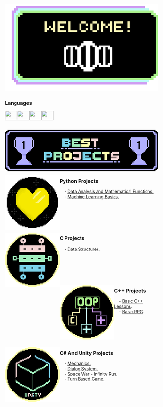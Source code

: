 <p align="center">
<img align="center"src="https://github.com/heloisaPazeti/heloisaPazeti/blob/main/Welcome4.gif"/>
</p>

##

### Languages
<img height="30" width="40" src="https://cdn.jsdelivr.net/gh/devicons/devicon/icons/c/c-line.svg"><img height="30" width="40" src="https://cdn.jsdelivr.net/gh/devicons/devicon@latest/icons/cplusplus/cplusplus-plain.svg"><img height="30" width="40" src="https://cdn.jsdelivr.net/gh/devicons/devicon/icons/csharp/csharp-line.svg"><img height="30" width="40" src="https://cdn.jsdelivr.net/gh/devicons/devicon@latest/icons/python/python-original.svg">

##

<p align="center">
  <img align="center" height="136" width="512" src="https://github.com/heloisaPazeti/heloisaPazeti/blob/main/BestProjectsFinal.png"/>
</p>

<p>
  <a href="https://github.com/heloisaPazeti/SpaceWar">
  <img align="left" height="180" width="180" src="https://github.com/heloisaPazeti/heloisaPazeti/blob/main/SpaceWarIcon.png" />
  </a>
  
  ### Python Projects
  &nbsp;&nbsp;&nbsp;&nbsp;- <a href="https://github.com/heloisaPazeti/Calc_Numeric">Data Analysis and Mathematical Functions.</a><br>
  &nbsp;&nbsp;&nbsp;&nbsp;- <a href="https://github.com/heloisaPazeti/Machine_Learning_Basics/tree/main">Machine Learning Basics.</a><br>
  
  <br>
</p>
<br>
<br>
<br>

<p>  
  <img align="left" height="180" width="180" src="https://github.com/heloisaPazeti/heloisaPazeti/blob/main/DataStructure.png" />
  </a>
  
  ### C Projects
  &nbsp;&nbsp;&nbsp;&nbsp;- <a href="https://github.com/heloisaPazeti/EstruturaDeDados">Data Structures</a>.<br>
  
  <br>
</p>


<br>
<br>
<br>
<p>  
  <a href="https://github.com/heloisaPazeti/EstruturaDeDados">
  <img align="left" height="180" width="180" src="https://github.com/heloisaPazeti/heloisaPazeti/blob/main/Cplusplus.png" />
  </a>
  
  ### C++ Projects
  &nbsp;&nbsp;&nbsp;&nbsp;- <a href="https://github.com/heloisaPazeti/Basic_Cplusplus_Lessons/tree/main">Basic C++ Lessons</a>.<br>
  &nbsp;&nbsp;&nbsp;&nbsp;- <a href="https://github.com/drdbrioso/trabalhoFinalPOO2024">Basic RPG</a>.<br>
  
  <br>
</p>


<br>
<br>
<br>

<p>
  <a href="https://github.com/heloisaPazeti/UnityMechanics2D">
  <img align="left" height="180" width="180" src="https://github.com/heloisaPazeti/heloisaPazeti/blob/main/UnityProjectImage.png" />
  </a>
  
  ### C# And Unity Projects
  &nbsp;&nbsp;&nbsp;&nbsp;- <a href="https://github.com/heloisaPazeti/UnityMechanics2D">Mechanics.</a><br>
  &nbsp;&nbsp;&nbsp;&nbsp;- <a href="https://github.com/heloisaPazeti/DialogSystemTest">Dialog System.</a><br>
  &nbsp;&nbsp;&nbsp;&nbsp;- <a href="https://github.com/heloisaPazeti/SpaceWar">Space War - Infinity Run.</a><br>
  &nbsp;&nbsp;&nbsp;&nbsp;- <a href="https://github.com/heloisaPazeti/Unity-Turn-Based-Game">Turn Based Game.</a><br>
  <br>
</p>


